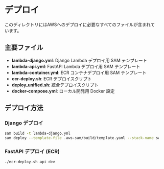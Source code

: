 # デプロイ

このディレクトリにはAWSへのデプロイに必要なすべてのファイルが含まれています。

## 主要ファイル
- **lambda-django.yml**: Django Lambda デプロイ用 SAM テンプレート
- **lambda-api.yml**: FastAPI Lambda デプロイ用 SAM テンプレート
- **lambda-container.yml**: ECR コンテナデプロイ用 SAM テンプレート
- **ecr-deploy.sh**: ECR デプロイスクリプト
- **deploy_unified.sh**: 統合デプロイスクリプト
- **docker-compose.yml**: ローカル開発用 Docker 設定

## デプロイ方法

### Django デプロイ
```bash
sam build -t lambda-django.yml
sam deploy --template-file .aws-sam/build/template.yaml --stack-name satei-django-dev --capabilities CAPABILITY_IAM --resolve-s3
```

### FastAPI デプロイ (ECR)
```bash
./ecr-deploy.sh api dev
```
